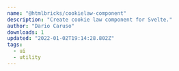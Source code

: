 ```yaml
---
name: "@htmlbricks/cookielaw-component"
description: "Create cookie law component for Svelte."
author: "Dario Caruso"
downloads: 1
updated: "2022-01-02T19:14:28.802Z"
tags: 
  - ui
  - utility
---
```

